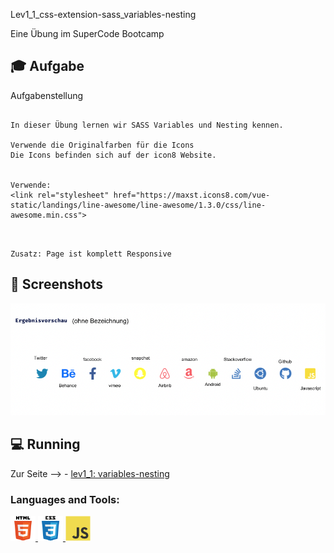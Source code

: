 Lev1_1_css-extension-sass_variables-nesting

Eine Übung im SuperCode Bootcamp

## 🎓 Aufgabe

Aufgabenstellung

```

In dieser Übung lernen wir SASS Variables und Nesting kennen.

Verwende die Originalfarben für die Icons
Die Icons befinden sich auf der icon8 Website.


Verwende:
<link rel="stylesheet" href="https://maxst.icons8.com/vue-static/landings/line-awesome/line-awesome/1.3.0/css/line-awesome.min.css">


```

```

Zusatz: Page ist komplett Responsive
```

## 📸 Screenshots

![App Screenshot](assets/img/screen.png)

## 💻 Running

Zur Seite —> - [lev1_1: variables-nesting](https://jennijennina.github.io/SASSvariables-nesting)

<p align="left">
</p>

<h3 align="left">Languages and Tools:</h3>
<p align="left"> <a href="https://www.w3schools.com/html/" target="_blank" rel="noreferrer"> <img src="https://raw.githubusercontent.com/devicons/devicon/master/icons/html5/html5-original-wordmark.svg" alt="html5" width="40" height="40"/> </a>
<a href="https://www.w3schools.com/css/" target="_blank" rel="noreferrer"> <img src="https://raw.githubusercontent.com/devicons/devicon/master/icons/css3/css3-original-wordmark.svg" alt="css3" width="40" height="40"/> </a> 
<a href="https://www.w3schools.com/css/" target="_blank" rel="noreferrer"> <img src="https://raw.githubusercontent.com/devicons/devicon/master/icons/javascript/javascript-original.svg" alt="css3" width="40" height="40"/> </a> </p>
